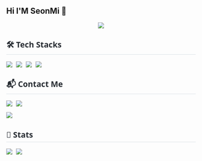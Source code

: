 ## Hi I'M SeonMi 👋

<!--
**YangSeonMi/YangSeonMi** is a ✨ _special_ ✨ repository because its `README.md` (this file) appears on your GitHub profile.

Here are some ideas to get you started:

- 🔭 I’m currently working on ...
- 🌱 I’m currently learning ...
- 👯 I’m looking to collaborate on ...
- 🤔 I’m looking for help with ...
- 💬 Ask me about ...
- 📫 How to reach me: ...
- 😄 Pronouns: ...
- ⚡ Fun fact: ...
-->

<div align="center">
  <img src="https://capsule-render.vercel.app/api?type=waving&color=0:0d2045,100:478bff&height=180&text=Hi%20I'M%20SeonMi%20&fontColor=6babff&fontSize=60" />
</div>

<div style="max-width: 800px; margin: auto; font-family: 'Segoe UI', sans-serif; color: #282d33;">

  <!-- Tech Stack -->
  <h2 style="border-bottom: 1px solid #d8dee4; padding-bottom: 5px;">🛠️ Tech Stacks</h2>
  <div style="display: flex; flex-wrap: wrap; gap: 10px;">
    <img src="https://img.shields.io/badge/C-A8B9CC?style=for-the-badge&logo=C&logoColor=white">
    <img src="https://img.shields.io/badge/HTML5-E34F26?style=for-the-badge&logo=HTML5&logoColor=white">
    <img src="https://img.shields.io/badge/CSS3-1572B6?style=for-the-badge&logo=CSS3&logoColor=white">
    <img src="https://img.shields.io/badge/Python-3776AB?style=for-the-badge&logo=Python&logoColor=white">
  </div>

  <!-- Contact -->
  <h2 style="border-bottom: 1px solid #d8dee4; padding-bottom: 5px; margin-top: 30px;">📬 Contact Me</h2>
  <div style="display: flex; gap: 10px; flex-wrap: wrap;">
    <a href="https://www.instagram.com/__nusim/" target="_blank">
      <img src="https://img.shields.io/badge/Instagram-E4405F?style=for-the-badge&logo=Instagram&logoColor=white">
    </a>
    <a href="mailto:czaeopd@gmail.com">
      <img src="https://img.shields.io/badge/Gmail-EA4335?style=for-the-badge&logo=Gmail&logoColor=white">
    </a>
  </div>

  <!-- GitHub Hits -->
  <div style="margin-top: 15px;">
    <a href="https://hits.seeyoufarm.com">
      <img src="https://hits.seeyoufarm.com/api/count/incr/badge.svg?url=https%3A%2F%2Fgithub.com%2FYangSeonMI%2F&count_bg=%23000000&title_bg=%23000000&icon=github.svg&icon_color=%23FFFFFF&title=GitHub&edge_flat=false"/>
    </a>
  </div>

  <!-- GitHub Stats -->
  <h2 style="border-bottom: 1px solid #d8dee4; padding-bottom: 5px; margin-top: 30px;">🏅 Stats</h2>
  <div style="display: flex; flex-wrap: wrap; gap: 10px;">
    <img src="https://github-readme-stats.vercel.app/api?username=YangSeonMI&bg_color=60,accdee,e7f0fd&title_color=000000&text_color=000000" />
    <img src="https://github-readme-stats.vercel.app/api/top-langs/?username=YangSeonMI&layout=compact&bg_color=60,accdee,e7f0fd&title_color=000000&text_color=000000" />
  </div>

</div>

    
